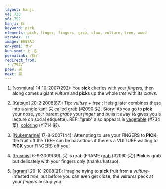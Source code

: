 ```yaml
---
layout: kanji
v4: 733
v6: 792
kanji: 採
keyword: pick
elements: pick, finger, fingers, grab, claw, vulture, tree, wood
strokes: 11
image: E68EA1
on-yomi: サイ
kun-yomi: と.る
permalink: /採/
redirect_from:
 - /792/
prev: 采
next: 菜
---
```


1) [<a href="http://kanji.koohii.com/profile/vosmiura">vosmiura</a>] 14-10-2007(292): You<strong> pick</strong> cheries with your <em>fingers</em>, then along comes a giant <em>vulture</em> and<strong> pick</strong>s up the whole <em>tree</em> with its <em>claws</em>.

2) [<a href="http://kanji.koohii.com/profile/Katsuo">Katsuo</a>] 20-2-2008(87): Tip: <em>vulture</em> + <em>tree</em> : Heisig later combines these into a single kanji 采 called <a href="../v4/2090.html">grab</a> (#2090 采). Story: As you go to<strong> pick</strong> your nose, your parent <em>grabs</em> your <em>finger</em> and pulls it away (&amp; gives you a lecture on social etiquette). REF: &quot;grab&quot; also appears in <a href="../v4/734.html">vegetable</a> (#734 菜), <a href="../v4/1714.html">coloring</a> (#1714 彩).

3) [<a href="http://kanji.koohii.com/profile/Nukemarine">Nukemarine</a>] 17-8-2007(44): Attempting to use your FINGERS to<strong> PICK</strong> the fruit off the TREE can be hazardous if there&#039;s a VULTURE waiting to<strong> PICK</strong> your FINGERS off you!

4) [<a href="http://kanji.koohii.com/profile/trusmis">trusmis</a>] 6-9-2009(30): 采 is grab (FRAME <a href="../v4/2090.html">grab</a> (#2090 采))<strong> Pick</strong> is grab but delicately with your fingers only (thanks katsuo).

5) [<a href="http://kanji.koohii.com/profile/sgrant">sgrant</a>] 29-10-2008(21): Imagine trying to<strong> pick</strong> fruit from a <em>vulture</em>-infested <em>tree</em>, but before you can even get close, the <em>vultures</em> peck at your <em>fingers</em> to stop you.


